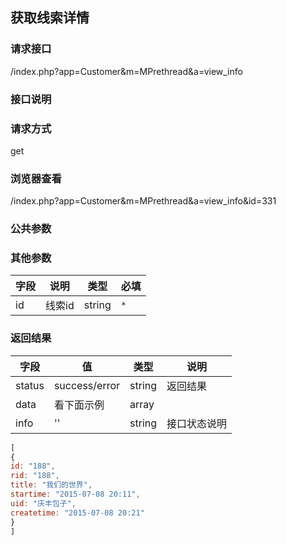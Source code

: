 ## 获取线索详情
### **请求接口**
/index.php?app=Customer&m=MPrethread&a=view_info

### **接口说明**

### **请求方式**
get

### **浏览器查看**
/index.php?app=Customer&m=MPrethread&a=view_info&id=331

### **公共参数** 

### **其他参数**
|字段       |说明            |类型    |必填           |
| --------- |--------      |--------|--------       |
|id     |线索id | string | `*`         |


### **返回结果**
|字段       |值             |类型    |说明           |
| --------- |--------      |--------|--------       |
|status     |success/error |string |返回结果         |
|data       |看下面示例 | array ||
|info       | '' | string | 接口状态说明  |

``` javascript
[
{
id: "188",
rid: "188",
title: "我们的世界",
startime: "2015-07-08 20:11",
uid: "庆丰包子",
createtime: "2015-07-08 20:21"
}
]